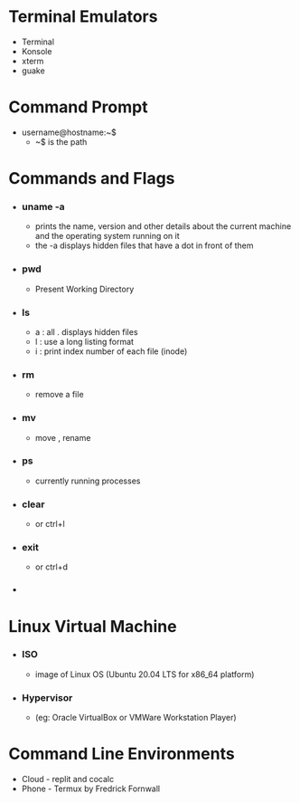 # Terminal Emulators 
* Terminal
* Konsole
* xterm
* guake
# Command Prompt
* username@hostname:~$ 
  - ~$ is the path
# Commands and Flags
* ### uname -a 
  - prints the name, version and other details about the current machine and the operating system running on it
  - the -a displays hidden files that have a dot in front of them 
* ### pwd 
  - Present Working Directory 
* ### ls 
  - a : all . displays hidden files 
  - l : use a long listing format
  - i : print index number of each file (inode)
* ### rm 
  - remove a file 
* ### mv
  - move , rename 
* ### ps 
  - currently running processes
* ### clear
  - or ctrl+l
* ### exit 
  - or ctrl+d
* ### 
# Linux Virtual Machine 
* ### ISO 
  - image of Linux OS (Ubuntu 20.04 LTS for x86_64 platform)
* ### Hypervisor 
  - (eg: Oracle VirtualBox or VMWare Workstation Player)
# Command Line Environments
* Cloud - replit and cocalc
* Phone - Termux by Fredrick Fornwall
